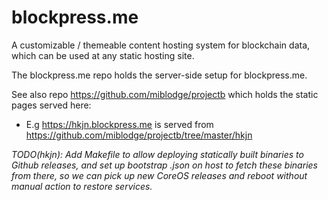 # blockpress.me

A customizable / themeable content hosting system for blockchain data, which can be used at any static hosting site.

The blockpress.me repo holds the server-side setup for blockpress.me.

See also repo https://github.com/miblodge/projectb which holds the static pages served here:

- E.g https://hkjn.blockpress.me is served from https://github.com/miblodge/projectb/tree/master/hkjn 

_TODO(hkjn): Add Makefile to allow deploying statically built binaries to Github releases, and set up bootstrap .json
on host to fetch these binaries from there, so we can pick
up new CoreOS releases and reboot without manual action
to restore services._ 
